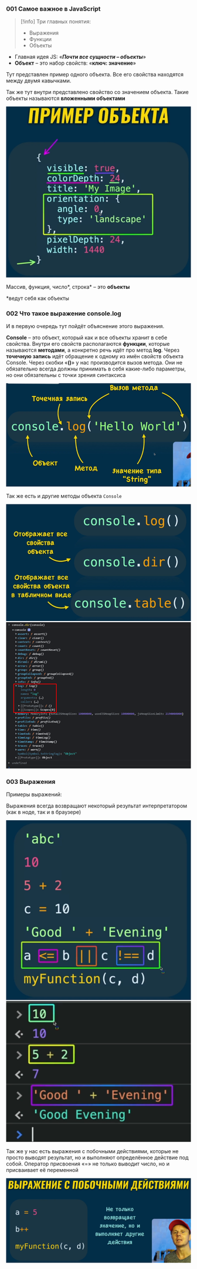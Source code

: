 ### 001 Самое важное в JavaScript

>[!info] Три главных понятия:
> - Выражения
> - Функции
> - Объекты

- Главная идея JS: «***Почти все сущности – объекты***»
- **Объект** – это набор свойств: «**ключ: значение**»

Тут представлен пример одного объекта. Все его свойства находятся между двумя кавычками.

Так же тут внутри представлено свойство со значением объекта. Такие объекты называются **вложенными объектами**

![](_png/Pasted%20image%2020220908181952.png)

Массив, функция, число*, строка* – это **объекты**

*ведут себя как объекты

### 002 Что такое выражение console.log

И в первую очередь тут пойдёт объяснение этого выражения.

**Console** – это объект, который как и все объекты хранит в себе свойства. Внутри его свойств располагаются **функции**, которые называются **методами**, а конкретно речь идёт про метод **log**. Через **точечную запись** идёт обращение к одному из имён свойств объекта Console. Через скобки «**()**» у нас производится вызов метода. Они не обязательно всегда должны принимать в себя какие-либо параметры, но они обязательны с точки зрения синтаксиса

![](_png/Pasted%20image%2020220908182027.png)

Так же есть и другие методы объекта `Console`

![](_png/Pasted%20image%2020220908182034.png)![](_png/Pasted%20image%2020220908182045.png)

### 003 Выражения

Примеры выражений:

Выражения всегда возвращают некоторый результат интерпретатором (как в ноде, так и в браузере)

![](_png/Pasted%20image%2020220908182051.png)![](_png/Pasted%20image%2020220908182055.png)

Так же у нас есть выражения с побочными действиями, которые не просто выводят результат, но и выполняют определённое действие под собой. Оператор присвоения «=» не только выводит число, но и присваивает её переменной

![](_png/Pasted%20image%2020220908182105.png)